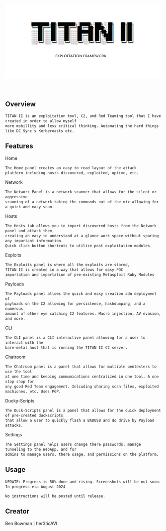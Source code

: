 <span style="background:white">
<h1 align="center">
  <br>
  <a href="https://github.com/her3ticAVI/TITANII"><img src="./images/banner.png" alt="TITANII"></a>
  <br>
  <br>
</h1>

## Overview
```
TITAN II is an exploitation tool, C2, and Red Teaming tool that I have created in order to allow myself
more mobillity and less critical thinking. Automating the hard things like DC Sync's Kerberoasts etc.
```

## Features

Home

```
The Home panel creates an easy to read layout of the attack
platform including hosts discovered, exploited, uptime, etc.
```
Network

```
The Network Panel is a network scanner that allows for the silent or aggressive
scanning of a network taking the commands out of the mix allowing for a quick and easy scan.
```

Hosts

```
The Hosts tab allows you to import discovered hosts from the Network panel and attack them,
creating an easy to understand at a glance work space without sparing any important information.
Quick click button shortcuts to utilize post exploitation modules.
```

Exploits

```
The Exploits panel is where all the exploits are stored,
TITAN II is created in a way that allows for easy POC
importation and importation of pre-existing Metasploit Ruby Modules
```

Payloads

```
The Payloads panel allows the quick and easy creation adn deployment of
payloads on the C2 allowing for persistence, hashdumping, and a numerous
amount of other eye catching C2 features. Macro injection, AV evasion, and more.
```

CLI

```
The CLI panel is a CLI interactive panel allowing for a user to interact with the
bare-metal host that is running the TITAN II C2 server.
```

Chatroom

```
The Chatroom panel is a panel that allows for multiple pentesters to use the tool
at one time and keeping communications centralized in one tool. A one stop shop for
any good Red Team engagement. Inlcuding sharing scan files, exploited machiones, etc. Uses PGP.
```

Ducky-Scripts

```
The Duck-Scripts panel is a panel that allows for the quick deployment of pre-created duckscripts
that allow a user to quickly flash a BADUSB and do drive by Payload attacks.
```

Settings

```
The Settings panel helps users change there passwords, manage tunneling to the WebApp, and for
admins to manage users, there usage, and permissions on the platform.
```
## Usage

```
UPDATE: Progress is 50% done and rising. Screenshots will be out soon.
In progress eta August 2024
```
```
No instructions will be posted until release.
```

## Creator
Ben Bowman | her3ticAVI
